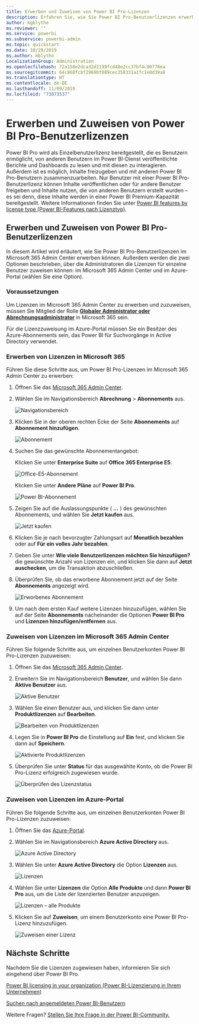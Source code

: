 ```yaml
---
title: Erwerben und Zuweisen von Power BI Pro-Lizenzen
description: Erfahren Sie, wie Sie Power BI Pro-Benutzerlizenzen erwerben und zuweisen, damit Ihre Benutzer auf Inhalte zugreifen und mit Kollegen im Power BI-Dienst zusammenarbeiten können.
author: mgblythe
ms.reviewer: ''
ms.service: powerbi
ms.subservice: powerbi-admin
ms.topic: quickstart
ms.date: 10/29/2019
ms.author: mblythe
LocalizationGroup: Administration
ms.openlocfilehash: 72a158e2dca32d2199fcd48e2cc37bf4c90778ea
ms.sourcegitcommit: 64c860fcbf2969bf089cec358331a1fc1e0d39a8
ms.translationtype: HT
ms.contentlocale: de-DE
ms.lasthandoff: 11/09/2019
ms.locfileid: "73873537"
---
```

# <a name="purchase-and-assign-power-bi-pro-user-licenses"></a>Erwerben und Zuweisen von Power BI Pro-Benutzerlizenzen

Power BI Pro wird als Einzelbenutzerlizenz bereitgestellt, die es Benutzern ermöglicht, von anderen Benutzern im Power BI-Dienst veröffentlichte Berichte und Dashboards zu lesen und mit diesen zu interagieren. Außerdem ist es möglich, Inhalte freizugeben und mit anderen Power BI Pro-Benutzern zusammenzuarbeiten. Nur Benutzer mit einer Power BI Pro-Benutzerlizenz können Inhalte veröffentlichen oder für andere Benutzer freigeben und Inhalte nutzen, die von anderen Benutzern erstellt wurden – es sei denn, diese Inhalte werden in einer Power BI Premium-Kapazität bereitgestellt. Weitere Informationen finden Sie unter [Power BI features by license type (Power BI-Features nach Lizenztyp)](service-features-license-type.md).

## <a name="purchase-and-assign-power-bi-pro-user-licenses"></a>Erwerben und Zuweisen von Power BI Pro-Benutzerlizenzen

In diesem Artikel wird erläutert, wie Sie Power BI Pro-Benutzerlizenzen im Microsoft 365 Admin Center erwerben können. Außerdem werden die zwei Optionen beschrieben, über die Administratoren die Lizenzen für einzelne Benutzer zuweisen können: im Microsoft 365 Admin Center und im Azure-Portal (wählen Sie eine Option).

### <a name="prerequisites"></a>Voraussetzungen

Um Lizenzen im Microsoft 365 Admin Center zu erwerben und zuzuweisen, müssen Sie Mitglied der Rolle **[Globaler Administrator oder Abrechnungsadministrator](https://support.office.com/article/about-office-365-admin-roles-da585eea-f576-4f55-a1e0-87090b6aaa9d)** in Microsoft 365 sein.

Für die Lizenzzuweisung im Azure-Portal müssen Sie ein Besitzer des Azure-Abonnements sein, das Power BI für Suchvorgänge in Active Directory verwendet.

### <a name="purchase-licenses-in-microsoft-365"></a>Erwerben von Lizenzen in Microsoft 365

Führen Sie diese Schritte aus, um Power BI Pro-Lizenzen im Microsoft 365 Admin Center zu erwerben:

1. Öffnen Sie das [Microsoft 365 Admin Center](https://portal.office.com/adminportal/home#/homepage).

2. Wählen Sie im Navigationsbereich **Abrechnung** > **Abonnements** aus.

    ![Navigationsbereich](media/service-admin-purchasing-power-bi-pro/service-purchasing-power-bi-pro-01.png)

3. Klicken Sie in der oberen rechten Ecke der Seite **Abonnements** auf **Abonnement hinzufügen**.

    ![Abonnement](media/service-admin-purchasing-power-bi-pro/service-purchasing-power-bi-pro-02.png)

4. Suchen Sie das gewünschte Abonnementangebot:

    Klicken Sie unter **Enterprise Suite** auf **Office 365 Enterprise E5**.

    ![Office-E5-Abonnement](media/service-admin-purchasing-power-bi-pro/service-purchasing-power-bi-pro-03.png)

    Klicken Sie unter **Andere Pläne** auf **Power BI Pro**.

    ![Power BI-Abonnement](media/service-admin-purchasing-power-bi-pro/service-purchasing-power-bi-pro-04.png)

5. Zeigen Sie auf die Auslassungspunkte ( **...** ) des gewünschten Abonnements, und wählen Sie **Jetzt kaufen** aus.

    ![Jetzt kaufen](media/service-admin-purchasing-power-bi-pro/service-purchasing-power-bi-pro-05.png)

6. Klicken Sie je nach bevorzugter Zahlungsart auf **Monatlich bezahlen** oder auf **Für ein volles Jahr bezahlen**.

7. Geben Sie unter **Wie viele Benutzerlizenzen möchten Sie hinzufügen?** die gewünschte Anzahl von Lizenzen ein, und klicken Sie dann auf **Jetzt auschecken**, um die Transaktion abzuschließen.

8. Überprüfen Sie, ob das erworbene Abonnement jetzt auf der Seite **Abonnements** angezeigt wird.

   ![Erworbenes Abonnement](media/service-admin-purchasing-power-bi-pro/service-purchasing-power-bi-pro-06.png)

9. Um nach dem ersten Kauf weitere Lizenzen hinzuzufügen, wählen Sie auf der Seite **Abonnements** nacheinander die Optionen **Power BI Pro** und **Lizenzen hinzufügen/entfernen** aus.

### <a name="assign-licenses-in-the-microsoft-365-admin-center"></a>Zuweisen von Lizenzen im Microsoft 365 Admin Center

Führen Sie folgende Schritte aus, um einzelnen Benutzerkonten Power BI Pro-Lizenzen zuzuweisen:

1. Öffnen Sie das [Microsoft 365 Admin Center](https://portal.office.com/adminportal/home#/homepage).

2. Erweitern Sie im Navigationsbereich **Benutzer**, und wählen Sie dann **Aktive Benutzer** aus.

    ![Aktive Benutzer](media/service-admin-purchasing-power-bi-pro/service-assigning-power-bi-pro-licenses-05.png)

3. Wählen Sie einen Benutzer aus, und klicken Sie dann unter **Produktlizenzen** auf **Bearbeiten**.

    ![Bearbeiten von Produktlizenzen](media/service-admin-purchasing-power-bi-pro/service-assigning-power-bi-pro-licenses-06.png)

4. Legen Sie in **Power BI Pro** die Einstellung auf **Ein** fest, und klicken Sie dann auf **Speichern**.

    ![Aktivierte Produktlizenzen](media/service-admin-purchasing-power-bi-pro/service-assigning-power-bi-pro-licenses-07.png)

5. Überprüfen Sie unter **Status** für das ausgewählte Konto, ob die Power BI Pro-Lizenz erfolgreich zugewiesen wurde.

    ![Überprüfen des Lizenzstatus](media/service-admin-purchasing-power-bi-pro/service-assigning-power-bi-pro-licenses-08.png)

### <a name="assign-licenses-in-the-azure-portal"></a>Zuweisen von Lizenzen im Azure-Portal

Führen Sie folgende Schritte aus, um einzelnen Benutzerkonten Power BI Pro-Lizenzen zuzuweisen:

1. Öffnen Sie das [Azure-Portal](https://ms.portal.azure.com/#@microsoft.onmicrosoft.com/dashboard/private/39bc3cf7-31a4-43f6-954c-f2d69ca2f0).

2. Wählen Sie im Navigationsbereich **Azure Active Directory** aus.

    ![Azure Active Directory](media/service-admin-purchasing-power-bi-pro/service-assigning-power-bi-pro-licenses-01.png)

3. Wählen Sie unter **Azure Active Directory** die Option **Lizenzen** aus.

    ![Lizenzen](media/service-admin-purchasing-power-bi-pro/service-assigning-power-bi-pro-licenses-02.png)

4. Wählen Sie unter **Lizenzen** die Option **Alle Produkte** und dann **Power BI Pro** aus, um die Liste der lizenzierten Benutzer anzuzeigen.

    ![Lizenzen – alle Produkte](media/service-admin-purchasing-power-bi-pro/service-assigning-power-bi-pro-licenses-03.png)

5. Klicken Sie auf **Zuweisen**, um einem Benutzerkonto eine Power BI Pro-Lizenz hinzuzufügen.

    ![Zuweisen einer Lizenz](media/service-admin-purchasing-power-bi-pro/service-assigning-power-bi-pro-licenses-04.png)

## <a name="next-steps"></a>Nächste Schritte

Nachdem Sie die Lizenzen zugewiesen haben, informieren Sie sich eingehend über Power BI Pro.

[Power BI licensing in your organization (Power BI-Lizenzierung in Ihrem Unternehmen)](service-admin-licensing-organization.md)

[Suchen nach angemeldeten Power BI-Benutzern](service-admin-access-usage.md)

Weitere Fragen? [Stellen Sie Ihre Frage in der Power BI-Community.](https://community.powerbi.com/)
